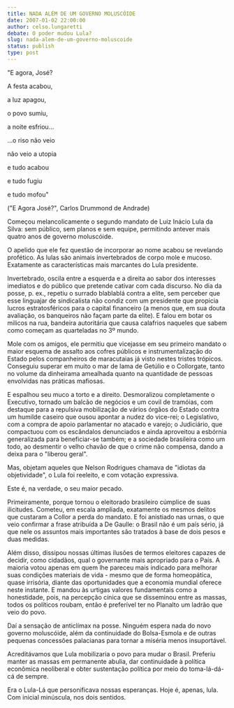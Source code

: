 ```yaml
---
title: NADA ALÉM DE UM GOVERNO MOLUSCÓIDE
date: 2007-01-02 22:00:00
author: celso.lungaretti
debate: O poder mudou Lula?
slug: nada-alem-de-um-governo-moluscoide
status: publish 
type: post
---
```


"E agora, José?   

A festa acabou,   

a luz apagou,   

o povo sumiu,   

a noite esfriou...   

  

...o riso não veio   

não veio a utopia   

e tudo acabou   

e tudo fugiu   

e tudo mofou"  

("E Agora José?", Carlos Drummond de Andrade)  

  

Começou melancolicamente o segundo mandato de Luiz Inácio Lula da Silva: sem público, sem planos e sem equipe, permitindo antever mais quatro anos de governo moluscóide.   

O apelido que ele fez questão de incorporar ao nome acabou se revelando profético. As lulas são animais invertebrados de corpo mole e mucoso. Exatamente as características mais marcantes do Lula presidente.  

Invertebrado, oscila entre a esquerda e a direita ao sabor dos interesses imediatos e do público que pretende cativar com cada discurso. No dia da posse, p. ex., repetiu o surrado blablablá contra a elite, sem perceber que esse linguajar de sindicalista não condiz com um presidente que propicia lucros estratosféricos para o capital financeiro (a menos que, em sua douta avaliação, os banqueiros não façam parte da elite). E falou em botar os milicos na rua, bandeira autoritária que causa calafrios naqueles que sabem como começam as quarteladas no 3º mundo.  

Mole com os amigos, ele permitiu que vicejasse em seu primeiro mandato o maior esquema de assalto aos cofres públicos e instrumentalização do Estado pelos companheiros de maracutaias já visto nestes tristes trópicos. Conseguiu superar em muito o mar de lama de Getúlio e o Collorgate, tanto no volume da dinheirama amealhada quanto na quantidade de pessoas envolvidas nas práticas mafiosas.   

E espalhou seu muco a torto e a direito. Desmoralizou completamente o Executivo, tornado um balcão de negócios e um covil de tramóias, com destaque para a repulsiva mobilização de vários órgãos do Estado contra um humilde caseiro que ousou apontar a nudez do vice-rei; o Legislativo, com a compra de apoio parlamentar no atacado e varejo; o Judiciário, que compactuou com os escândalos denunciados e ainda aproveitou a esbórnia generalizada para beneficiar-se também; e a sociedade brasileira como um todo, ao desmentir o velho chavão de que o crime não compensa, dando a deixa para o "liberou geral".   

Mas, objetam aqueles que Nelson Rodrigues chamava de "idiotas da objetividade", o Lula foi reeleito, e com votação expressiva.   

Este é, na verdade, o seu maior pecado.   

Primeiramente, porque tornou o eleitorado brasileiro cúmplice de suas ilicitudes. Cometeu, em escala ampliada, exatamente os mesmos delitos que custaram a Collor a perda do mandato. E foi anistiado nas urnas, o que veio confirmar a frase atribuída a De Gaulle: o Brasil não é um país sério, já que nele os assuntos mais importantes são tratados à base de dois pesos e duas medidas.  

Além disso, dissipou nossas últimas ilusões de termos eleitores capazes de decidir, como cidadãos, qual o governante mais apropriado para o País. A maioria votou apenas em quem lhe pareceu mais indicado para melhorar suas condições materiais de vida - mesmo que de forma homeopática, quase irrisória, diante das oportunidades que a economia mundial oferece neste instante. E mandou às urtigas valores fundamentais como a honestidade, pois, na percepção cínica que se disseminou entre as massas, todos os políticos roubam, então é preferível ter no Planalto um ladrão que veio do povo.   

Daí a sensação de anticlímax na posse. Ninguém espera nada do novo governo moluscóide, além da continuidade do Bolsa-Esmola e de outras pequenas concessões palacianas para tornar a miséria menos insuportável.   

Acreditávamos que Lula mobilizaria o povo para mudar o Brasil. Preferiu manter as massas em permanente abulia, dar continuidade à política econômica neoliberal e obter sustentação política por meio do toma-lá-dá-cá de sempre.   

Era o Lula-Lá que personificava nossas esperanças. Hoje é, apenas, lula. Com inicial minúscula, nos dois sentidos.

